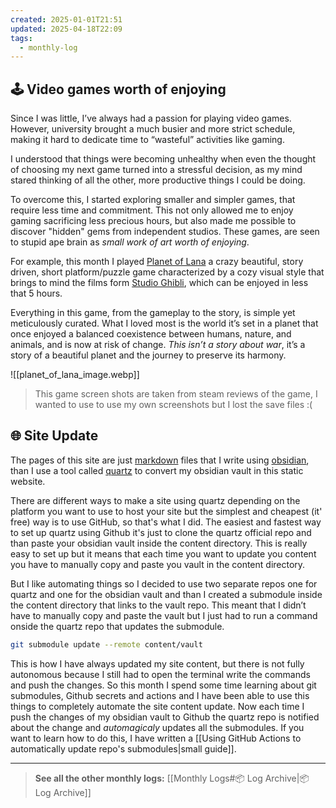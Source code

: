 ```yaml
---
created: 2025-01-01T21:51
updated: 2025-04-18T22:09
tags:
  - monthly-log
---
```

## 🕹️ Video games worth of enjoying

Since I was little, I’ve always had a passion for playing video games. However, university brought a much busier and more strict schedule, making it hard to dedicate time to “wasteful” activities like gaming.

I understood that things were becoming unhealthy when even the thought of choosing my next game turned into a stressful decision, as my mind stared thinking of all the other,  more productive things I could be doing.

To overcome this, I started exploring smaller and simpler games, that require less time and commitment. This not only allowed me to enjoy gaming sacrificing less precious hours, but also made me possible to discover "hidden" gems from independent studios. These games, are seen to stupid ape brain as *small work of art worth of enjoying*.

For example, this month I played [Planet of Lana](https://planetoflana.com) a crazy beautiful, story driven, short platform/puzzle game characterized by a cozy visual style that brings to mind the films form [Studio Ghibli](https://en.wikipedia.org/wiki/Studio_Ghibli "Studio Ghibli"), which can be enjoyed in less that 5 hours. 

Everything in this game, from the gameplay to the story, is simple yet meticulously curated. What I loved most is the world it’s set in a planet that once enjoyed a balanced coexistence between humans, nature, and animals, and is now at risk of change. *This isn’t a story about war*, it’s a story of a beautiful planet and the journey to preserve its harmony.

![[planet_of_lana_image.webp]]

>This game screen shots are taken from steam reviews of the game, I wanted to use to use my own screenshots but I lost the save files :(

## 🌐 Site Update

The pages of this site are just [markdown]() files that I write using [obsidian](https://obsidian.md/), than I use a tool called [quartz](https://quartz.jzhao.xyz/) to convert my obsidian vault in this static website. 

There are different ways to make a site using quartz depending on the platform you want to use to host your site but the simplest and cheapest (it' free) way is to use GitHub, so that's what I did. The easiest and fastest way to set up quartz using Github it's just to clone the quartz official repo and than paste your obsidian vault inside the content directory. This is really easy to set up but it means that each time you want to update you content you have to manually copy and paste you vault in the content directory.

But I like automating things so I decided to use two separate repos one for quartz and one for the obsidian vault and than I created a submodule inside the content directory that links to the vault repo. This meant that I didn’t have to manually copy and paste the vault but I just had to run a command onside the quartz repo that updates the submodule.

```bash
git submodule update --remote content/vault
```

This is how I have always updated my site content, but there is not fully autonomous because I still had to open the terminal write the commands and push the changes. So this month I spend some time learning about git submodules, Github secrets and actions and I have been able to use this things to completely automate the site content update. Now each time I push the changes of my obsidian vault to Github the quartz repo is notified about the change and *automagicaly* updates all the submodules. If you want to learn how to do this, I have written a [[Using GitHub Actions to automatically update repo's submodules|small guide]].

---

>**See all the other monthly logs:** [[Monthly Logs#📦 Log Archive|📦 Log Archive]]

